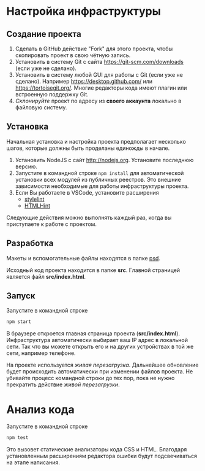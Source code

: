 # Настройка инфраструктуры

## Создание проекта

1. Сделать в GitHub действие "Fork" для этого проекта, чтобы скопировать проект в свою чётную запись.
2. Установить в систему Git с сайта https://git-scm.com/downloads (если уже не сделано).
3. Установить в систему любой GUI для работы с Git (если уже не сделано). Например https://desktop.github.com/ или https://tortoisegit.org/. Многие редакторы кода имеют плагин или встроенную поддержку Git.
4. *Склонируйте* проект по адресу из **своего аккаунта** локально в файловую систему.

## Установка

Начальная установка и настройка проекта предполагает несколько шагов, которые должны быть проделаны единожды в начале.

1. Установить NodeJS с сайт http://nodejs.org. Установите последнюю версию.
2. Запустите в командной строке `npm install` для автоматической установки всех модулей из публичных реестров. Это внешние зависимости необходимые для работы инфраструктуры проекта.
3. Если Вы работаете в VSCode, установите расширения
   - [stylelint](https://marketplace.visualstudio.com/items?itemName=shinnn.stylelint)
   - [HTMLHint](https://marketplace.visualstudio.com/items?itemName=mkaufman.HTMLHint)

Следующие действия можно выполнять каждый раз, когда вы приступаете к работе с проектом.

## Разработка

Макеты и вспомогательные файлы находятся в папке [psd](./psd).

Исходный код проекта находится в папке **src**. Главной страницей является файл **src/index.html**.

## Запуск

Запустите в командной строке

```bash
npm start
```

В браузере откроется главная страница проекта (**src/index.html**). Инфраструктура автоматически выбирает ваш IP адрес в локальной сети. Так что вы можете открыть его и на других устройствах в той же сети, например телефоне.

На проекте используется *живая перезагрузка*. Дальнейшее обновление будет происходить автоматически при изменении файлов проекта. Не убивайте процесс командной строки до тех пор, пока не нужно прекратить действие *живой перезагрузки*.

# Анализ кода

Запустите в командной строке

```bash
npm test
```

Это вызовет статические анализаторы кода CSS и HTML. Благодаря установленным расширениям редактора ошибки будут подсвечиваться на этапе написания.